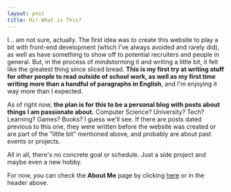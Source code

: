 ```yaml
---
layout: post
title: Hi! What is This?
---
```


I... am not sure, actually. The first idea was to create this website to play a bit with front-end development (which I've always avoided and rarely did), as well as have something to show off to potential recruiters and people in general. But, in the process of mindstorming it and writing a little bit, it felt like the greatest thing since sliced bread. **This is my first try at writing stuff for other people to read outside of school work, as well as my first time writing more than a handful of paragraphs in English**, and I'm enjoying it way more than I expected.

As of right now, **the plan is for this to be a personal blog with posts about things I am passionate about.** Computer Science? University? Tech? Learning? Games? Books? I guess we'll see. If there are posts dated previous to this one, they were written before the website was created or are part of the "little bit" mentioned above, and probably are about past events or projects.

All in all, there's no concrete goal or schedule. Just a side project and maybe even a new hobby.

For now, you can check the **About Me** page by clicking [here](/about-me) or in the header above.